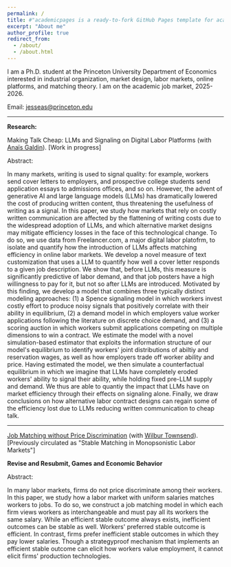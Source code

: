 ```yaml
---
permalink: /
title: #"academicpages is a ready-to-fork GitHub Pages template for academic personal websites"
excerpt: "About me"
author_profile: true
redirect_from: 
  - /about/
  - /about.html
---
```


I am a Ph.D. student at the Princeton University Department of Economics interested in industrial organization, market design, labor markets, online platforms, and matching theory.
I am on the academic job market, 2025-2026.

Email: jesseas@princeton.edu

---

**Research:**

Making Talk Cheap: LLMs and Signaling on Digital Labor Platforms (with [Anaïs Galdin](https://www.anaisgaldin.com/home)).
[Work in progress]

Abstract:

In many markets, writing is used to signal quality: for example, workers send cover letters to employers, and prospective college students send application essays to admissions offices, and so on. However, the advent of generative AI and large language models (LLMs) has dramatically lowered the cost of producing written content, thus threatening the usefulness of writing as a signal. In this paper, we study how markets that rely on costly written communication are affected by the flattening of writing costs due to the widespread adoption of LLMs, and which alternative market designs may mitigate efficiency losses in the face of this technological change. To do so, we use data from Freelancer.com, a major digital labor platofrm, to isolate and quantify how the introduction of LLMs affects matching efficiency in online labor markets. We develop a novel measure of text customization that uses a LLM to quantify how well a cover letter responds to a given job description. We show that, before LLMs, this measure is significantly predictive of labor demand, and that job posters have a high willingness to pay for it, but not so after LLMs are introduced. Motivated by this finding, we develop a model that combines three typically distinct modeling approaches: (1) a Spence signaling model in which workers invest costly effort to produce noisy signals that positively correlate with their ability in equilibrium, (2) a demand model in which employers value worker applications following the literature on discrete choice demand, and (3) a scoring auction in which workers submit applications competing on multiple dimensions to win a contract. We estimate the model with a novel simulation-based estimator that exploits the information structure of our model's equilibrium to identify workers' joint distributions of abiltiy and reservation wages, as well as how employers trade off worker ability and price. Having estimated the model, we then simulate a counterfactual equilibrium in which we imagine that LLMs have completely eroded workers' ability to signal their ability, while holding fixed pre-LLM supply and demand. We thus are able to quantiy the impact that LLMs have on market efficiency through their effects on signaling alone. Finally, we draw conclusions on how alternative labor contract designs can regain some of the efficiency lost due to LLMs reducing written communication to cheap talk.

---


[Job Matching without Price Discrimination](https://wilburtownsend.github.io/papers/market%20design%20monopsony.pdf) (with [Wilbur Townsend](https://wilburtownsend.github.io)).
[Previously circulated as "Stable Matching in Monopsonistic Labor Markets"]

**Revise and Resubmit, Games and Economic Behavior**

Abstract:


In many labor markets, firms do not price discriminate among their workers. In this paper, we study how a labor market with uniform salaries matches workers to jobs. To do so, we construct a job matching model in which each firm views workers as interchangeable and must pay all its workers the same salary. While an efficient stable outcome  always exists, inefficient outcomes can be stable as well. Workers' preferred stable outcome is efficient. In contrast, firms prefer inefficient stable outcomes in which they pay lower salaries. Though a strategyproof mechanism that implements an efficient stable outcome can elicit how workers value employment, it cannot elicit firms' production technologies.


